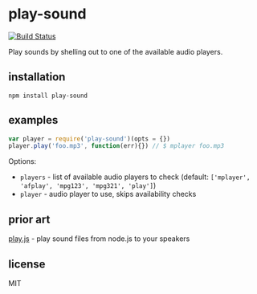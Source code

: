 # play-sound

[![Build Status](https://travis-ci.org/shime/play-sound.svg)](https://travis-ci.org/shime/play-sound)

Play sounds by shelling out to one of the available audio players.

## installation

    npm install play-sound

## examples

```javascript
var player = require('play-sound')(opts = {})
player.play('foo.mp3', function(err){}) // $ mplayer foo.mp3 
```

Options: 

* `players` - list of available audio players to check (default: `['mplayer', 'afplay', 'mpg123', 'mpg321', 'play']`)
* `player`  - audio player to use, skips availability checks

## prior art

[play.js](https://github.com/Marak/play.js) - play sound files from node.js to your speakers

## license

MIT

